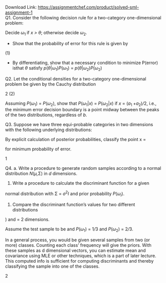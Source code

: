 Download Link: https://assignmentchef.com/product/solved-sml-assignment-1
<br>
Q1. Consider the following decision rule for a two-category one-dimensional problem:

Decide <em>ω</em><sub>1 </sub>if <em>x &gt; θ</em>; otherwise decide <em>ω</em><sub>2</sub>.

<ul>

 <li>Show that the probability of error for this rule is given by</li>

</ul>

(1)

<ul>

 <li>By differentiating, show that a necessary condition to minimize P(error) isthat <em>θ </em>satisfy <em>p</em>(<em>θ</em>|<em>ω</em><sub>1</sub>)<em>P</em>(<em>ω</em><sub>1</sub>) = <em>p</em>(<em>θ</em>|<em>ω</em><sub>2</sub>)<em>P</em>(<em>ω</em><sub>2</sub>)</li>

</ul>

Q2. Let the conditional densities for a two-category one-dimensional problem be given by the Cauchy distribution

2                                      (2)

Assuming <em>P</em>(<em>ω</em><sub>1</sub>) = <em>P</em>(<em>ω</em><sub>2</sub>), show that <em>P</em>(<em>ω</em><sub>1</sub>|<em>x</em>) = <em>P</em>(<em>ω</em><sub>2</sub>|<em>x</em>) if <em>x </em>= (<em>a</em><sub>1 </sub>+<em>a</em><sub>2</sub>)<em>/</em>2, i.e., the minimum error decision boundary is a point midway between the peaks of the two distributions, regardless of <em>b</em>.

Q3. Suppose we have three equi-probable categories in two dimensions with the following underlying distributions:

By explicit calculation of posterior probabilities, classify the point x =

for minimum probability of error.

1

Q4. a. Write a procedure to generate random samples according to a normal distribution <em>N</em>(<em>µ,</em>Σ) in <em>d </em>dimensions.

<ol>

 <li>Write a procedure to calculate the discriminant function for a given</li>

</ol>

normal distribution with Σ = <em>σ</em><sup>2</sup><em>I </em>and prior probability <em>P</em>(<em>ω<sub>i</sub></em>).

<ol>

 <li>Compare the discriminant function’s values for two different distributions</li>

</ol>

) and    = 2 dimensions.

Assume the test sample to be and <em>P</em>(<em>ω</em><sub>1</sub>) = 1<em>/</em>3 and <em>P</em>(<em>ω</em><sub>2</sub>) = 2<em>/</em>3.

In a general process, you would be given several samples from two (or more) classes. Counting each class’ frequency will give the priors. With these samples as d dimensional vectors, you can estimate mean and covariance using MLE or other techniques, which is a part of later lecture. This computed info is sufficient for computing discriminants and thereby classifying the sample into one of the classes.

2